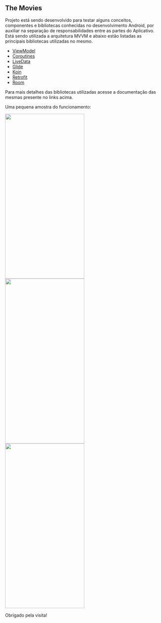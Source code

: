 **<h2>The Movies</h2>**

Projeto está sendo desenvolvido para testar alguns conceitos, componentes e bibliotecas conhecidas no desenvolvimento Android, por auxiliar na separação de responsabilidades entre as partes do Aplicativo. Está sendo utilizada a arquitetura MVVM e abaixo estão listadas as principais bibliotecas utilizadas no mesmo.

* [ViewModel](https://developer.android.com/topic/libraries/architecture/viewmodel)
* [Coroutines](https://developer.android.com/kotlin/coroutines)
* [LiveData](https://developer.android.com/topic/libraries/architecture/livedata)
* [Glide](https://github.com/bumptech/glide)
* [Koin](https://insert-koin.io/)
* [Retrofit](https://square.github.io/retrofit/)
* [Room](https://developer.android.com/topic/libraries/architecture/room)

Para mais detalhes das bibliotecas utilizadas acesse a documentação das mesmas presente no links acima.

Uma pequena amostra do funcionamento:

<img src="https://user-images.githubusercontent.com/26100669/75552724-ad81cf00-5a15-11ea-9690-7cb230c6dabd.png?w=512" height="532" width="256"> <img src="https://user-images.githubusercontent.com/26100669/75553181-a1e2d800-5a16-11ea-9dd4-6bc90c16cc9b.png?w=512" height="532" width="256"> <img src="https://user-images.githubusercontent.com/26100669/75553296-dfdffc00-5a16-11ea-9aa8-d30da9c0b4bd.png?w=512" height="532" width="256">

Obrigado pela visita!
